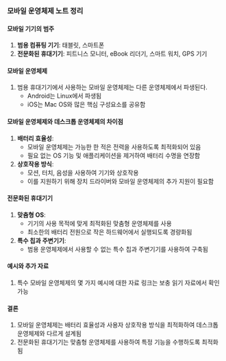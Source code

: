### 모바일 운영체제 노트 정리

#### 모바일 기기의 범주
1. **범용 컴퓨팅 기기**: 태블릿, 스마트폰
2. **전문화된 휴대기기**: 피트니스 모니터, eBook 리더기, 스마트 워치, GPS 기기

#### 모바일 운영체제
1. 범용 휴대기기에서 사용하는 모바일 운영체제는 다른 운영체제에서 파생된다.
   - Android는 Linux에서 파생됨
   - iOS는 Mac OS와 많은 핵심 구성요소를 공유함

#### 모바일 운영체제와 데스크톱 운영체제의 차이점
1. **배터리 효율성**:
   - 모바일 운영체제는 가능한 한 적은 전력을 사용하도록 최적화되어 있음
   - 필요 없는 OS 기능 및 애플리케이션을 제거하여 배터리 수명을 연장함
2. **상호작용 방식**:
   - 모션, 터치, 음성을 사용하여 기기와 상호작용
   - 이를 지원하기 위해 장치 드라이버와 모바일 운영체제의 추가 지원이 필요함

#### 전문화된 휴대기기
1. **맞춤형 OS**:
   - 기기의 사용 목적에 맞게 최적화된 맞춤형 운영체제를 사용
   - 최소한의 배터리 전원으로 작은 하드웨어에서 실행되도록 경량화됨
2. **특수 칩과 주변기기**:
   - 범용 운영체제에서 사용할 수 없는 특수 칩과 주변기기를 사용하여 구축됨

#### 예시와 추가 자료
1. 특수 모바일 운영체제의 몇 가지 예시에 대한 자료 링크는 보충 읽기 자료에서 확인 가능

#### 결론
1. 모바일 운영체제는 배터리 효율성과 사용자 상호작용 방식을 최적화하여 데스크톱 운영체제와 다르게 설계됨
2. 전문화된 휴대기기는 맞춤형 운영체제를 사용하여 특정 기능을 수행하도록 최적화됨